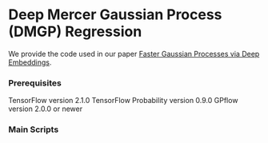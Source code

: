 # Deep Mercer Gaussian Process (DMGP) Regression
We provide the code used in our paper [Faster Gaussian Processes via Deep Embeddings](https://arxiv.org/abs/1807.02537).

### Prerequisites
TensorFlow version 2.1.0
TensorFlow Probability version 0.9.0
GPflow version 2.0.0 or newer

### Main Scripts
